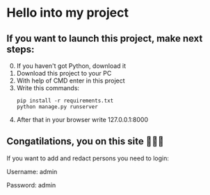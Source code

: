 # Hello into my project
## If you want to launch this project, make next steps:
0. If you haven't got Python, download it
1. Download this project to your PC
2. With help of CMD enter in this project
3. Write this commands:
   ```
   pip install -r requirements.txt
   python manage.py runserver
   ```
5. After that in your browser write 127.0.0.1:8000

## Congatilations, you on this site 🎉🎉🎉

If you want to add and redact persons you need to login:

Username: admin

Password: admin
